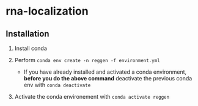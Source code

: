 # rna-localization



## Installation

1. Install conda

2. Perform `conda env create -n reggen -f environment.yml`
    - If you have already installed and activated a conda environment, **before you do the above command** deactivate the previous conda env with `conda deactivate`

3. Activate the conda environement with `conda activate reggen`

